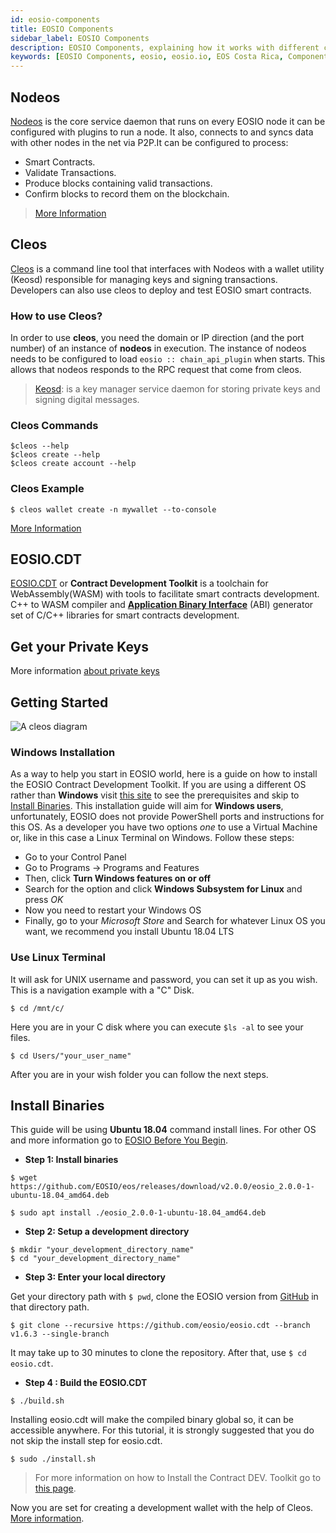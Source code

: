 ```yaml
---
id: eosio-components
title: EOSIO Components
sidebar_label: EOSIO Components
description: EOSIO Components, explaining how it works with different components like React and how to use it.
keywords: [EOSIO Components, eosio, eosio.io, EOS Costa Rica, Components EOSIO, Blockchain Components, React js, react, React Components]
---
```


## Nodeos

[Nodeos](https://developers.eos.io/manuals/eos/latest/nodeos/index) is the core service daemon that runs on every EOSIO node it can be configured with plugins to run a node. It also, connects to and syncs data with other nodes in the net via P2P.It can be configured to process:

* Smart Contracts.
* Validate Transactions.
* Produce blocks containing valid transactions.
* Confirm blocks to record them on the blockchain.

>[More Information](https://guide.eoscostarica.io/docs/tools/nodeos-command-line-reference)

## Cleos

[Cleos](https://developers.eos.io/manuals/eos/latest/cleos/index) is a command line tool that interfaces with Nodeos with a wallet utility (Keosd) responsible for managing keys and signing transactions. Developers can also use cleos to deploy and test EOSIO smart contracts.

### How to use Cleos?

In order to use **cleos**, you need the domain or IP direction (and the port number) of an instance of **nodeos** in execution. The instance of nodeos needs to be configured to load `eosio :: chain_api_plugin` when starts. This allows that nodeos responds to the RPC request that come from cleos.

> [Keosd](https://developers.eos.io/manuals/eos/latest/keosd/index): is a key manager service daemon for storing private keys and signing digital messages. 

### Cleos Commands

```shell 
$cleos --help
$cleos create --help
$cleos create account --help
```

### Cleos Example 
```shell
$ cleos wallet create -n mywallet --to-console
```

[More Information](https://guide.eoscostarica.io/docs/tools/command-line)

## EOSIO.CDT

[EOSIO.CDT](https://developers.eos.io/manuals/eosio.cdt/latest/index) or **Contract Development Toolkit** is a toolchain for WebAssembly(WASM) with tools to facilitate smart contracts development. C++ to WASM compiler and [**Application Binary Interface**](https://developers.eos.io/manuals/eosio.cdt/latest/best-practices/abi/understanding-abi-files) (ABI) generator set of C/C++ libraries for smart contracts development.

## Get your Private Keys

More information [about private keys](https://guide.eoscostarica.io/docs/eos-learn/private-keys)

## Getting Started

![A cleos diagram](/img/diagrams/cleos.webp)

### Windows Installation

As a way to help you start in EOSIO world, here is a guide on how to install the EOSIO Contract Development Toolkit.
If you are using a different OS rather than **Windows** visit [this site](https://developers.eos.io/welcome/latest/getting-started/development-environment/before-you-begin) to see the prerequisites and skip to [Install Binaries](#install-binaries).
This installation guide will aim for **Windows users**, unfortunately, EOSIO does not provide PowerShell ports and instructions for this OS. As a developer you have two options *one* to use a Virtual Machine or, like in this case a Linux Terminal on Windows. Follow these steps:

- Go to your Control Panel
- Go to Programs -> Programs and Features
- Then, click **Turn Windows features on or off**
- Search for the option and click **Windows Subsystem for Linux** and press *OK*
- Now you need to restart your Windows OS
- Finally, go to your *Microsoft Store* and Search for whatever Linux OS you want, we recommend you install Ubuntu 18.04 LTS


### Use Linux Terminal

It will ask for UNIX username and password, you can set it up as you wish.
This is a navigation example with a "C" Disk.

```shell
$ cd /mnt/c/
```
Here you are in your C disk where you can execute `$ls -al` to see your files.

```shell
$ cd Users/"your_user_name"
```
After you are in your wish folder you can follow the next steps.

## Install Binaries

This guide will be using **Ubuntu 18.04** command install lines. For other OS and more information go to [EOSIO Before You Begin](https://developers.eos.io/welcome/latest/getting-started/development-environment/before-you-begin).

* **Step 1: Install binaries**

```shell
$ wget https://github.com/EOSIO/eos/releases/download/v2.0.0/eosio_2.0.0-1-ubuntu-18.04_amd64.deb
```
```shell
$ sudo apt install ./eosio_2.0.0-1-ubuntu-18.04_amd64.deb
```

* **Step 2: Setup a development directory**

```shell
$ mkdir "your_development_directory_name"
$ cd "your_development_directory_name"
```

* **Step 3: Enter your local directory**

Get your directory path with `$ pwd`, clone the EOSIO version from [GitHub](https://github.com/EOSIO/eos/blob/master/README.md) in that directory path.

```shell
$ git clone --recursive https://github.com/eosio/eosio.cdt --branch v1.6.3 --single-branch
```

It may take up to 30 minutes to clone the repository. After that, use `$ cd eosio.cdt`.

* **Step 4 : Build the EOSIO.CDT**

```shell
$ ./build.sh
```
Installing eosio.cdt will make the compiled binary global so, it can be accessible anywhere. For this tutorial, it is strongly suggested that you do not skip the install step for eosio.cdt.

```shell
$ sudo ./install.sh
```
>For more information on how to Install the Contract DEV. Toolkit go to [this page](https://developers.eos.io/welcome/latest/getting-started/development-environment/install-the-CDT).

Now you are set for creating a development wallet with the help of Cleos. [More information](https://developers.eos.io/welcome/latest/getting-started/development-environment/create-development-wallet).
